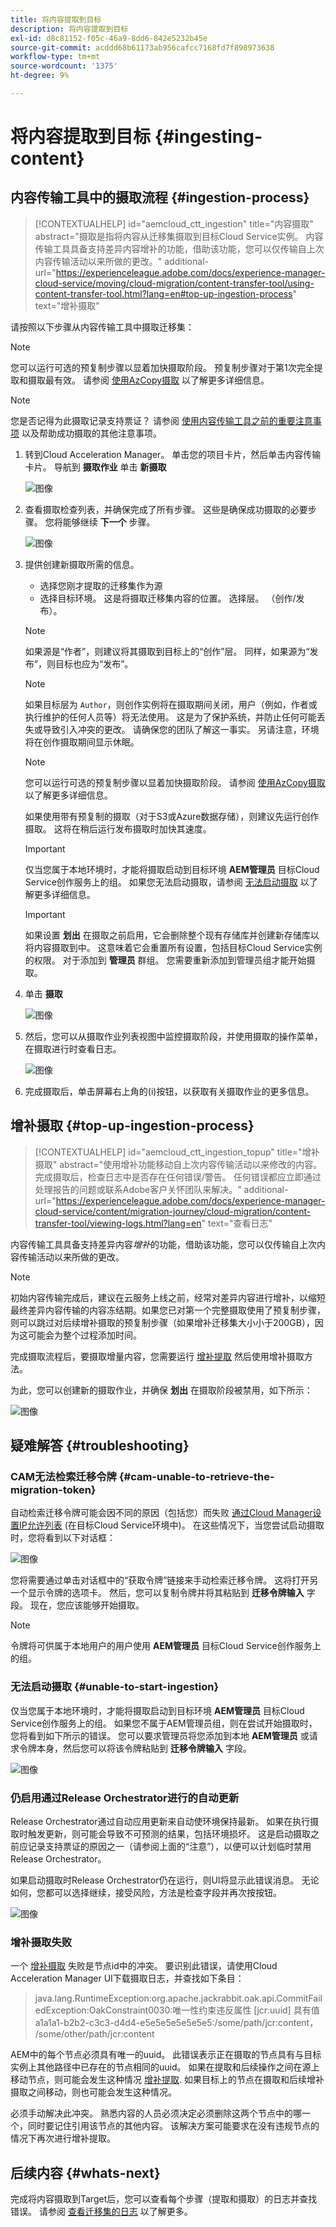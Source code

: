 ```yaml
---
title: 将内容提取到目标
description: 将内容提取到目标
exl-id: d8c81152-f05c-46a9-8dd6-842e5232b45e
source-git-commit: acddd68b61173ab956cafcc7168fd7f898973638
workflow-type: tm+mt
source-wordcount: '1375'
ht-degree: 9%

---
```


# 将内容提取到目标 {#ingesting-content}

## 内容传输工具中的摄取流程 {#ingestion-process}

>[!CONTEXTUALHELP]
>id="aemcloud_ctt_ingestion"
>title="内容摄取"
>abstract="摄取是指将内容从迁移集摄取到目标Cloud Service实例。 内容传输工具具备支持差异内容增补的功能，借助该功能，您可以仅传输自上次内容传输活动以来所做的更改。"
>additional-url="https://experienceleague.adobe.com/docs/experience-manager-cloud-service/moving/cloud-migration/content-transfer-tool/using-content-transfer-tool.html?lang=en#top-up-ingestion-process" text="增补摄取"

请按照以下步骤从内容传输工具中摄取迁移集：
>[!NOTE]
>您可以运行可选的预复制步骤以显着加快摄取阶段。 预复制步骤对于第1次完全提取和摄取最有效。 请参阅 [使用AzCopy摄取](/help/journey-migration/content-transfer-tool/using-content-transfer-tool/handling-large-content-repositories.md#ingesting-azcopy) 以了解更多详细信息。

>[!NOTE]
>您是否记得为此摄取记录支持票证？ 请参阅 [使用内容传输工具之前的重要注意事项](https://experienceleague.adobe.com/docs/experience-manager-cloud-service/content/migration-journey/cloud-migration/content-transfer-tool/guidelines-best-practices-content-transfer-tool.html#important-considerations) 以及帮助成功摄取的其他注意事项。

1. 转到Cloud Acceleration Manager。 单击您的项目卡片，然后单击内容传输卡片。 导航到 **摄取作业** 单击 **新摄取**

   ![图像](/help/journey-migration/content-transfer-tool/assets-ctt/ingestion-01.png)


1. 查看摄取检查列表，并确保完成了所有步骤。 这些是确保成功摄取的必要步骤。 您将能够继续 **下一个** 步骤。

   ![图像](/help/journey-migration/content-transfer-tool/assets-ctt/Ingestion-checklist.png)

1. 提供创建新摄取所需的信息。

   * 选择您刚才提取的迁移集作为源
   * 选择目标环境。 这是将摄取迁移集内容的位置。 选择层。 （创作/发布）。

   >[!NOTE]
   >
   >如果源是“作者”，则建议将其摄取到目标上的“创作”层。 同样，如果源为“发布”，则目标也应为“发布”。

   >[!NOTE]
   >
   >如果目标层为 `Author`，则创作实例将在摄取期间关闭，用户（例如，作者或执行维护的任何人员等）将无法使用。 这是为了保护系统，并防止任何可能丢失或导致引入冲突的更改。 请确保您的团队了解这一事实。 另请注意，环境将在创作摄取期间显示休眠。

   >[!NOTE]
   >
   >您可以运行可选的预复制步骤以显着加快摄取阶段。 请参阅 [使用AzCopy摄取](/help/journey-migration/content-transfer-tool/using-content-transfer-tool/handling-large-content-repositories.md#ingesting-azcopy) 以了解更多详细信息。
   > 
   >如果使用带有预复制的摄取（对于S3或Azure数据存储），则建议先运行创作摄取。 这将在稍后运行发布摄取时加快其速度。

   >[!IMPORTANT]
   >
   >仅当您属于本地环境时，才能将摄取启动到目标环境 **AEM管理员** 目标Cloud Service创作服务上的组。 如果您无法启动摄取，请参阅 [无法启动摄取](/help/journey-migration/content-transfer-tool/using-content-transfer-tool/ingesting-content.md#unable-to-start-ingestion) 以了解更多详细信息。

   >[!IMPORTANT]
   >
   >如果设置 **划出** 在摄取之前启用，它会删除整个现有存储库并创建新存储库以将内容摄取到中。 这意味着它会重置所有设置，包括目标Cloud Service实例的权限。 对于添加到 **管理员** 群组。 您需要重新添加到管理员组才能开始摄取。

1. 单击 **摄取**

   ![图像](/help/journey-migration/content-transfer-tool/assets-ctt/cttcam22.png)

1. 然后，您可以从摄取作业列表视图中监控摄取阶段，并使用摄取的操作菜单，在摄取进行时查看日志。

   ![图像](/help/journey-migration/content-transfer-tool/assets-ctt/cttcam23.png)

1. 完成摄取后，单击屏幕右上角的(i)按钮，以获取有关摄取作业的更多信息。

<!-- Alexandru: hiding temporarily, until it's reviewed 

1. The **Migration Set ingestion** dialog box displays. Content can be ingested to either Author instance or Publish instance at a time. Select the instance to ingest content to. Click on **Ingest** to start the ingestion phase. 

   ![image](/help/journey-migration/content-transfer-tool/assets-ctt/ingestion-02.png)

   >[!IMPORTANT]
   >If ingesting with pre-copy is used (for S3 or Azure Data Store), it is recommended to run Author ingestion first alone. This will speed up the Publish ingestion when it is run later. 

   >[!IMPORTANT]
   >When the **Wipe existing content on Cloud instance before ingestion** option is enabled, it deletes the entire existing repository and creates a new repository to ingest content into. This means that it resets all settings including permissions on the target Cloud Service instance. This is also true for an admin user added to the **administrators** group.

   ![image](/help/journey-migration/content-transfer-tool/assets-ctt/ingestion-03.png)

   Additionally, click on **Customer Care** to log a ticket, as shown in the figure below. 

   ![image](/help/journey-migration/content-transfer-tool/assets-ctt/ingestion-04.png)
   
   Also, refer to [Important Considerations for Using Content Transfer Tool](https://experienceleague.adobe.com/docs/experience-manager-cloud-service/moving/cloud-migration/content-transfer-tool/guidelines-best-practices-content-transfer-tool.html?lang=en#important-considerations) to learn more.

1. Once the ingestion is complete, the status under **Author ingestion** updates to **FINISHED**.

   ![image](/help/journey-migration/content-transfer-tool/assets-ctt/ingestion-05.png) -->

## 增补摄取 {#top-up-ingestion-process}

>[!CONTEXTUALHELP]
>id="aemcloud_ctt_ingestion_topup"
>title="增补摄取"
>abstract="使用增补功能移动自上次内容传输活动以来修改的内容。 完成摄取后，检查日志中是否存在任何错误/警告。 任何错误都应立即通过处理报告的问题或联系Adobe客户关怀团队来解决。"
>additional-url="https://experienceleague.adobe.com/docs/experience-manager-cloud-service/content/migration-journey/cloud-migration/content-transfer-tool/viewing-logs.html?lang=en" text="查看日志"

内容传输工具具备支持差异内容&#x200B;*增补*&#x200B;的功能，借助该功能，您可以仅传输自上次内容传输活动以来所做的更改。

>[!NOTE]
>初始内容传输完成后，建议在云服务上线之前，经常对差异内容进行增补，以缩短最终差异内容传输的内容冻结期。如果您已对第一个完整摄取使用了预复制步骤，则可以跳过对后续增补摄取的预复制步骤（如果增补迁移集大小小于200GB），因为这可能会为整个过程添加时间。

完成摄取流程后，要摄取增量内容，您需要运行 [增补提取](/help/journey-migration/content-transfer-tool/using-content-transfer-tool/extracting-content.md#top-up-extraction-process) 然后使用增补摄取方法。

为此，您可以创建新的摄取作业，并确保 **划出** 在摄取阶段被禁用，如下所示：

![图像](/help/journey-migration/content-transfer-tool/assets-ctt/cttcam24.png)

## 疑难解答 {#troubleshooting}

### CAM无法检索迁移令牌 {#cam-unable-to-retrieve-the-migration-token}

自动检索迁移令牌可能会因不同的原因（包括您）而失败 [通过Cloud Manager设置IP允许列表](/help/implementing/cloud-manager/ip-allow-lists/apply-allow-list.md) (在目标Cloud Service环境中)。 在这些情况下，当您尝试启动摄取时，您将看到以下对话框：

![图像](/help/journey-migration/content-transfer-tool/assets-ctt/troubleshooting-token.png)

您将需要通过单击对话框中的“获取令牌”链接来手动检索迁移令牌。 这将打开另一个显示令牌的选项卡。 然后，您可以复制令牌并将其粘贴到 **迁移令牌输入** 字段。 现在，您应该能够开始摄取。

>[!NOTE]
>
>令牌将可供属于本地用户的用户使用 **AEM管理员** 目标Cloud Service创作服务上的组。

### 无法启动摄取 {#unable-to-start-ingestion}

仅当您属于本地环境时，才能将摄取启动到目标环境 **AEM管理员** 目标Cloud Service创作服务上的组。 如果您不属于AEM管理员组，则在尝试开始摄取时，您将看到如下所示的错误。 您可以要求管理员将您添加到本地 **AEM管理员** 或请求令牌本身，然后您可以将该令牌粘贴到 **迁移令牌输入** 字段。

![图像](/help/journey-migration/content-transfer-tool/assets-ctt/error_nonadmin_ingestion.png)

### 仍启用通过Release Orchestrator进行的自动更新

Release Orchestrator通过自动应用更新来自动使环境保持最新。 如果在执行摄取时触发更新，则可能会导致不可预测的结果，包括环境损坏。 这是启动摄取之前应记录支持票证的原因之一（请参阅上面的“注意”），以便可以计划临时禁用Release Orchestrator。

如果启动摄取时Release Orchestrator仍在运行，则UI将显示此错误消息。 无论如何，您都可以选择继续，接受风险，方法是检查字段并再次按按钮。

![图像](/help/journey-migration/content-transfer-tool/assets-ctt/error_releaseorchestrator_ingestion.png)

### 增补摄取失败

一个 [增补摄取](/help/journey-migration/content-transfer-tool/using-content-transfer-tool/ingesting-content.md#top-up-ingestion-process) 失败是节点id中的冲突。 要识别此错误，请使用Cloud Acceleration Manager UI下载摄取日志，并查找如下条目：

>java.lang.RuntimeException:org.apache.jackrabbit.oak.api.CommitFailedException:OakConstraint0030:唯一性约束违反属性 [jcr:uuid] 具有值a1a1a1-b2b2-c3c3-d4d4-e5e5e5e5e5e5e5:/some/path/jcr:content， /some/other/path/jcr:content

AEM中的每个节点必须具有唯一的uuid。 此错误表示正在摄取的节点具有与目标实例上其他路径中已存在的节点相同的uuid。
如果在提取和后续操作之间在源上移动节点，则可能会发生这种情况 [增补提取](/help/journey-migration/content-transfer-tool/using-content-transfer-tool/extracting-content.md#top-up-extraction-process).
如果目标上的节点在摄取和后续增补摄取之间移动，则也可能会发生这种情况。

必须手动解决此冲突。 熟悉内容的人员必须决定必须删除这两个节点中的哪一个，同时要记住引用该节点的其他内容。 该解决方案可能要求在没有违规节点的情况下再次进行增补提取。

## 后续内容 {#whats-next}

完成将内容摄取到Target后，您可以查看每个步骤（提取和摄取）的日志并查找错误。 请参阅 [查看迁移集的日志](https://experienceleague.adobe.com/docs/experience-manager-cloud-service/moving/cloud-migration/content-transfer-tool/viewing-logs.html?lang=en) 以了解更多。